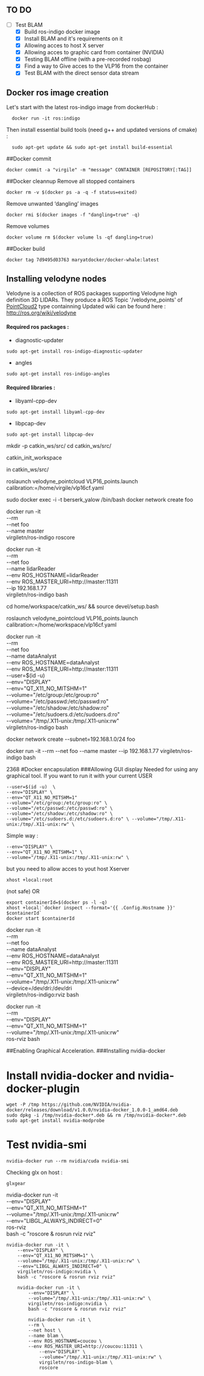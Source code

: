 ## TO DO

- [ ] Test BLAM
  - [x] Build ros-indigo docker image
  - [x] Install BLAM and it's requirements on it
  - [x] Allowing acces to host X server
  - [x] Allowing acces to graphic card from container (NVIDIA)
  - [x] Testing BLAM offline (with a pre-recorded rosbag)
  - [x] Find a way to Give acces to the VLP16 from the container
  - [x] Test BLAM with the direct sensor data stream

## Docker ros image creation

Let's start with the latest ros-indigo image from dockerHub :
```
  docker run -it ros:indigo
```
Then install essential build tools (need g++ and updated versions of cmake) :
```
  sudo apt-get update && sudo apt-get install build-essential
```
##Docker commit
```
docker commit -a "virgile" -m "message" CONTAINER [REPOSITORY[:TAG]]
```
##Docker cleannup
Remove all stopped containers
```
docker rm -v $(docker ps -a -q -f status=exited)
```
Remove unwanted ‘dangling’ images
```
docker rmi $(docker images -f "dangling=true" -q)
```
Remove volumes
```
docker volume rm $(docker volume ls -qf dangling=true)
```
##Docker build
```
docker tag 7d9495d03763 maryatdocker/docker-whale:latest
```
## Installing velodyne nodes
Velodyne is a collection of ROS packages supporting Velodyne high definition 3D LIDARs. They produce a ROS Topic '/velodyne_points' of [PointCloud2](http://docs.ros.org/api/sensor_msgs/html/msg/PointCloud2.html) type containning
Updated wiki can be found here : http://ros.org/wiki/velodyne
#### Required ros packages :
* diagnostic-updater
```
sudo apt-get install ros-indigo-diagnostic-updater
```
* angles
```
sudo apt-get install ros-indigo-angles
```
#### Required libraries :
* libyaml-cpp-dev
```
sudo apt-get install libyaml-cpp-dev
```
* libpcap-dev
```
sudo apt-get install libpcap-dev
```


mkdir -p catkin_ws/src/
cd catkin_ws/src/

catkin_init_workspace

in catkin_ws/src/


roslaunch velodyne_pointcloud VLP16_points.launch calibration:=/home/virgile/vlp16cf.yaml

sudo docker exec -i -t berserk_yalow /bin/bash
docker network create foo

docker run -it \
--rm \
--net foo \
--name master \
virgiletn/ros-indigo roscore

docker run -it \
 --rm \
 --net foo \
 --name lidarReader \
 --env ROS_HOSTNAME=lidarReader \
 --env ROS_MASTER_URI=http://master:11311 \
 --ip 192.168.1.77 \
 virgiletn/ros-indigo bash

cd home/workspace/catkin_ws/ && source devel/setup.bash

roslaunch velodyne_pointcloud VLP16_points.launch calibration:=/home/workspace/vlp16cf.yaml

docker run -it \
--rm \
--net foo \
--name dataAnalyst \
--env ROS_HOSTNAME=dataAnalyst \
--env ROS_MASTER_URI=http://master:11311 \
--user=$(id -u)  \
--env="DISPLAY" \
--env="QT_X11_NO_MITSHM=1" \
--volume="/etc/group:/etc/group:ro" \
--volume="/etc/passwd:/etc/passwd:ro" \
--volume="/etc/shadow:/etc/shadow:ro" \
--volume="/etc/sudoers.d:/etc/sudoers.d:ro" \
--volume="/tmp/.X11-unix:/tmp/.X11-unix:rw" \
virgiletn/ros-indigo bash

docker network create --subnet=192.168.1.0/24 foo

docker run -it --rm --net foo --name master --ip 192.168.1.77 virgiletn/ros-indigo bash

2368
#Docker encapsulation
###Allowing GUI display
Needed for using any graphical tool.
If you want to run it with your current USER
```
--user=$(id -u)  \
--env="DISPLAY" \
--env="QT_X11_NO_MITSHM=1"
--volume="/etc/group:/etc/group:ro" \
--volume="/etc/passwd:/etc/passwd:ro" \
--volume="/etc/shadow:/etc/shadow:ro" \
--volume="/etc/sudoers.d:/etc/sudoers.d:ro" \ --volume="/tmp/.X11-unix:/tmp/.X11-unix:rw" \
```
Simple way :
```
--env="DISPLAY" \
--env="QT_X11_NO_MITSHM=1" \
--volume="/tmp/.X11-unix:/tmp/.X11-unix:rw" \
```
but you need to allow acces to yout host Xserver
```
xhost +local:root
```
(not safe) OR
```
export containerId=$(docker ps -l -q)
xhost +local:`docker inspect --format='{{ .Config.Hostname }}' $containerId`
docker start $containerId
```

docker run -it \
--rm \
--net foo \
--name dataAnalyst \
--env ROS_HOSTNAME=dataAnalyst \
--env ROS_MASTER_URI=http://master:11311 \
--env="DISPLAY" \
--env="QT_X11_NO_MITSHM=1" \
--volume="/tmp/.X11-unix:/tmp/.X11-unix:rw" \
--device=/dev/dri:/dev/dri \
virgiletn/ros-indigo:rviz bash

docker run -it \
--rm \
--env="DISPLAY" \
--env="QT_X11_NO_MITSHM=1" \
--volume="/tmp/.X11-unix:/tmp/.X11-unix:rw" \
ros-rviz bash


##Enabling Graphical Acceleration.
###Installing nvidia-docker
# Install nvidia-docker and nvidia-docker-plugin
```
wget -P /tmp https://github.com/NVIDIA/nvidia-docker/releases/download/v1.0.0/nvidia-docker_1.0.0-1_amd64.deb
sudo dpkg -i /tmp/nvidia-docker*.deb && rm /tmp/nvidia-docker*.deb
sudo apt-get install nvidia-modprobe
```
# Test nvidia-smi
```
nvidia-docker run --rm nvidia/cuda nvidia-smi
```
Checking glx on host :
```
glxgear
```
nvidia-docker run -it \
    --env="DISPLAY" \
    --env="QT_X11_NO_MITSHM=1" \
    --volume="/tmp/.X11-unix:/tmp/.X11-unix:rw" \
    --env="LIBGL_ALWAYS_INDIRECT=0" \
    ros-rviz \
    bash -c "roscore & rosrun rviz rviz"

    nvidia-docker run -it \
        --env="DISPLAY" \
        --env="QT_X11_NO_MITSHM=1" \
        --volume="/tmp/.X11-unix:/tmp/.X11-unix:rw" \
        --env="LIBGL_ALWAYS_INDIRECT=0" \
        virgiletn/ros-indigo:nvidia \
        bash -c "roscore & rosrun rviz rviz"

        nvidia-docker run -it \
            --env="DISPLAY" \
            --volume="/tmp/.X11-unix:/tmp/.X11-unix:rw" \
            virgiletn/ros-indigo:nvidia \
            bash -c "roscore & rosrun rviz rviz"

            nvidia-docker run -it \
            --rm \
            --net host \
            --name blam \
            --env ROS_HOSTNAME=coucou \
            --env ROS_MASTER_URI=http://coucou:11311 \
                --env="DISPLAY" \
                --volume="/tmp/.X11-unix:/tmp/.X11-unix:rw" \
                virgiletn/ros-indigo-blam \
                roscore
